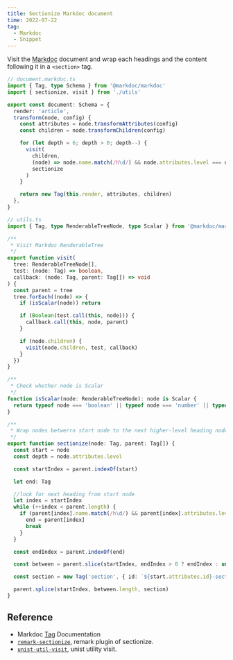 ```yaml
---
title: Sectionize Markdoc document
time: 2022-07-22
tag:
  - Markdoc
  - Snippet
---
```


Visit the [Markdoc](https://markdoc.dev) document and wrap each headings and the content following it in a `<section>` tag.

```ts
// document.markdoc.ts
import { Tag, type Schema } from '@markdoc/markdoc'
import { sectionize, visit } from './utils'

export const document: Schema = {
  render: 'article',
  transform(node, config) {
    const attributes = node.transformAttributes(config)
    const children = node.transformChildren(config)

    for (let depth = 6; depth > 0; depth--) {
      visit(
        children,
        (node) => node.name.match(/h\d/) && node.attributes.level === depth,
        sectionize
      )
    }

    return new Tag(this.render, attributes, children)
  },
}
```

```ts
// utils.ts
import { Tag, type RenderableTreeNode, type Scalar } from '@markdoc/markdoc'

/**
 * Visit Markdoc RenderableTree
 */
export function visit(
  tree: RenderableTreeNode[],
  test: (node: Tag) => boolean,
  callback: (node: Tag, parent: Tag[]) => void
) {
  const parent = tree
  tree.forEach((node) => {
    if (isScalar(node)) return

    if (Boolean(test.call(this, node))) {
      callback.call(this, node, parent)
    }

    if (node.children) {
      visit(node.children, test, callback)
    }
  })
}

/**
 * Check whether node is Scalar
 */
function isScalar(node: RenderableTreeNode): node is Scalar {
  return typeof node === 'boolean' || typeof node === 'number' || typeof node === 'string'
}

/**
 * Wrap nodes betwerrn start node to the next higher-level heading node with section element
 */
export function sectionize(node: Tag, parent: Tag[]) {
  const start = node
  const depth = node.attributes.level

  const startIndex = parent.indexOf(start)

  let end: Tag

  //look for next heading from start node
  let index = startIndex
  while (++index < parent.length) {
    if (parent[index].name.match(/h\d/) && parent[index].attributes.level <= depth) {
      end = parent[index]
      break
    }
  }

  const endIndex = parent.indexOf(end)

  const between = parent.slice(startIndex, endIndex > 0 ? endIndex : undefined)

  const section = new Tag('section', { id: `${start.attributes.id}-section` }, between)

  parent.splice(startIndex, between.length, section)
}
```

## Reference

- Markdoc [Tag](https://markdoc.dev/docs/tags) Documentation
- [`remark-sectionize`](https://github.com/jake-low/remark-sectionize), remark plugin of sectionize.
- [`unist-util-visit`](https://github.com/syntax-tree/unist-util-visit), unist utility visit.
